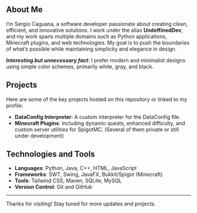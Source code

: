 ## About Me

I’m Sergio Caguana, a software developer passionate about creating clean, efficient, and innovative solutions. I work under the alias **UndeffinedDev**, and my work spans multiple domains such as Python applications, Minecraft plugins, and web technologies. My goal is to push the boundaries of what’s possible while maintaining simplicity and elegance in design.

***Interesting but unnecessary fact***: I prefer modern and minimalist designs using simple color schemes, primarily white, gray, and black.

## Projects

Here are some of the key projects hosted on this repository or linked to my profile:

- **DataConfig Interpreter**: A custom interpreter for the DataConfig file.
- **Minecraft Plugins**: Including dynamic quests, enhanced difficulty, and custom server utilities for SpigotMC. (Several of them private or still under development)

## Technologies and Tools

- **Languages**: Python, Java, C++, HTML, JavaScript
- **Frameworks**: SWT, Swing, JavaFX, Bukkit/Spigot (Minecraft)
- **Tools**: Tailwind CSS, Maven, SQLite, MySQL
- **Version Control**: Git and GitHub

---

Thanks for visiting! Stay tuned for more updates and projects.
